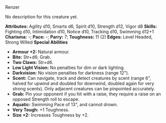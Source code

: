 Renzer

No description for this creature yet.

**Attributes:** Agility d10, Smarts d6, Spirit d10, Strength d12, Vigor
d8
**Skills:** Fighting d10, Intimidation d10, Notice d10, Tracking d10,
Swimming d12+1
**Charisma:** -; **Pace:** -; **Parry:** 7; **Toughness:** 11 (2)
**Edges:** Level Headed, Strong Willed
**Special Abilities**
- **Armour +2:** Natural armour.
- **Bite:** Str+d6; Grab.
- **Two Claws:** Str+d6.
- **Low Light Vision:** No penalties for dim or dark lighting.
- **Darkvision:** No vision penalties for darkness (range 12").
- **Scent:** Can navigate, track and detect creatures by scent (range
6", halved for upwind and doubled for downwind, doubled again for very
strong scents). Only adjacent creatures can be pinpointed accurately.
- **Grab:** Pin your opponent if you hit with a raise, they require a
raise on an opposed Strength roll to escape.
- **Aquatic:** Swimming Pace of 13", and cannot drown.
- **Very Tough:** +1 Toughness.
- **Size +2:** Increases Toughness by +2.

